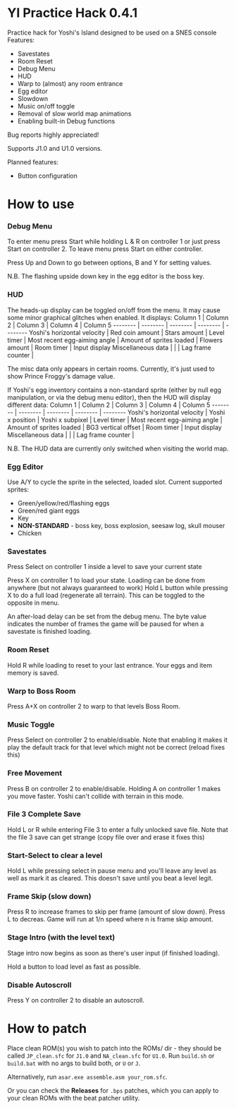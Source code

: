 # YI Practice Hack 0.4.1
Practice hack for Yoshi's Island designed to be used on a SNES console
Features:
* Savestates
* Room Reset
* Debug Menu
* HUD
* Warp to (almost) any room entrance
* Egg editor
* Slowdown
* Music on/off toggle
* Removal of slow world map animations
* Enabling built-in Debug functions

Bug reports highly appreciated!

Supports J1.0 and U1.0 versions.

Planned features:
* Button configuration

# How to use
### Debug Menu
To enter menu press Start while holding L & R on controller 1 or just press Start on controller 2.
To leave menu press Start on either controller.

Press Up and Down to go between options, B and Y for setting values.

N.B. The flashing upside down key in the egg editor is the boss key.

### HUD
The heads-up display can be toggled on/off from the menu. It may cause some minor graphical glitches when enabled.
It displays:
Column 1 | Column 2 | Column 3 | Column 4 | Column 5
-------- | -------- | -------- | -------- | --------
Yoshi's horizontal velocity | Red coin amount | Stars amount | Level timer | 
Most recent egg-aiming angle | Amount of sprites loaded | Flowers amount | Room timer | Input display
Miscellaneous data | | | Lag frame counter | 

The misc data only appears in certain rooms. Currently, it's just used to show Prince Froggy's damage value.

If Yoshi's egg inventory contains a non-standard sprite (either by null egg manipulation, or via the debug menu editor), then the HUD will display different data:
Column 1 | Column 2 | Column 3 | Column 4 | Column 5
-------- | -------- | -------- | -------- | --------
Yoshi's horizontal velocity | Yoshi x position | Yoshi x subpixel | Level timer | 
Most recent egg-aiming angle | Amount of sprites loaded | BG3 vertical offset | Room timer | Input display
Miscellaneous data | | | Lag frame counter | 

N.B. The HUD data are currently only switched when visiting the world map.

### Egg Editor
Use A/Y to cycle the sprite in the selected, loaded slot.
Current supported sprites:
- Green/yellow/red/flashing eggs
- Green/red giant eggs
- Key
- **NON-STANDARD** - boss key, boss explosion, seesaw log, skull mouser
- Chicken

### Savestates
Press Select on controller 1 inside a level to save your current state

Press X on controller 1 to load your state. Loading can be done from anywhere (but not always guaranteed to work)
Hold L button while pressing X to do a full load (regenerate all terrain). This can be toggled to the opposite in menu.

An after-load delay can be set from the debug menu. The byte value indicates the number of frames the game will be paused for when a savestate is finished loading.

### Room Reset
Hold R while loading to reset to your last entrance. Your eggs and item memory is saved.

### Warp to Boss Room
Press A+X on controller 2 to warp to that levels Boss Room.

### Music Toggle
Press Select on controller 2 to enable/disable. Note that enabling it makes it play the default track for that level which might not be correct (reload fixes this)

### Free Movement
Press B on controller 2 to enable/disable. Holding A on controller 1 makes you move faster. Yoshi can't collide with terrain in this mode.

### File 3 Complete Save
Hold L or R while entering File 3 to enter a fully unlocked save file. Note that the file 3 save can get strange (copy file over and erase it fixes this)

### Start-Select to clear a level
Hold L while pressing select in pause menu and you'll leave any level as well as mark it as cleared. This doesn't save until you beat a level legit.

### Frame Skip (slow down)
Press R to increase frames to skip per frame (amount of slow down). Press L to decreas. Game will run at 1/n speed where n is frame skip amount. 

### Stage Intro (with the level text)
Stage intro now begins as soon as there's user input (if finished loading).

Hold a button to load level as fast as possible.

### Disable Autoscroll
Press Y on controller 2 to disable an autoscroll.


# How to patch
Place clean ROM(s) you wish to patch into the ROMs/ dir - they should be called `JP_clean.sfc` for `J1.0` and `NA_clean.sfc` for `U1.0`.
Run `build.sh` or `build.bat` with no args to build both, or `U` or `J`.

Alternatively, run `asar.exe assemble.asm your_rom.sfc`.

Or you can check the **Releases** for `.bps` patches, which you can apply to your clean ROMs with the beat patcher utility.
